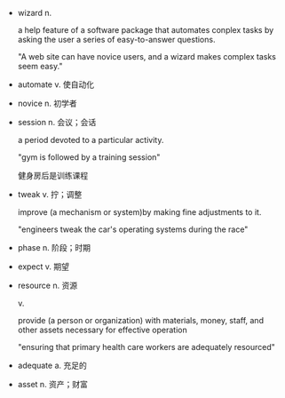 * wizard n.

  a help feature of a software package that automates conplex tasks by asking the user a series of easy-to-answer questions.

  "A web site can have novice users, and a wizard makes complex tasks seem easy."

* automate v. 使自动化

* novice n. 初学者

* session n. 会议；会话

  a period devoted to a particular activity.

  "gym is followed by a training session"

  健身房后是训练课程

* tweak v. 拧；调整

  improve (a mechanism or system)by making fine adjustments to it.

  "engineers tweak the car's operating systems during the race"

* phase n. 阶段；时期

* expect v. 期望

* resource n. 资源 

  v. 

  provide (a person or organization) with materials, money, staff, and other assets necessary for effective operation

  "ensuring that primary health care workers are adequately resourced"

* adequate a. 充足的

* asset n. 资产；财富